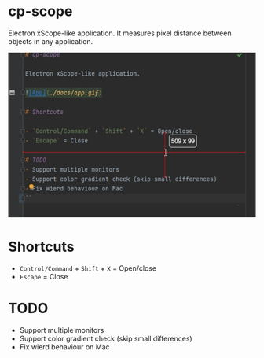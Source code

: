 # cp-scope

Electron xScope-like application. It measures pixel distance between objects in any application.

![App](./docs/app.jpg)

# Shortcuts

- `Control/Command` + `Shift` + `X` = Open/close
- `Escape` = Close

# TODO

- Support multiple monitors
- Support color gradient check (skip small differences)
- Fix wierd behaviour on Mac
